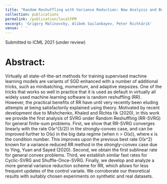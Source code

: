 ```yaml
---
title: "Random Reshuffling with Variance Reduction: New Analysis and Better Rates"
collection: publications
permalink: /publication/localFPM
excerpt: 'Grigory Malinovsky, Alibek Sailanbayev, Peter Richtárik'
venue: ' '
---
```

Submitted to ICML 2021 (under review)


Abstract:
======
Virtually all state-of-the-art methods for training supervised machine learning models are variants of SGD enhanced with a number of additional tricks, such as minibatching, momentum, and adaptive stepsizes. One of the tricks that works so well in practice that it is used as default in virtually all widely used machine learning software is random reshuffling (RR). However, the practical benefits of RR have until very recently been eluding attempts at being satisfactorily explained using theory. Motivated by recent development due to Mishchenko, Khaled and Richta ́rik (2020), in this work we provide the first analysis of SVRG under Random Reshuffling (RR-SVRG) for general finite-sum problems. First, we show that RR-SVRG converges linearly with the rate O(κ^(3/2)) in the strongly-convex case, and can be improved further to O(κ) in the big data regime (when n > O(κ)), where κ is the condition number. This improves upon the previous best rate O(κ^2) known for a variance reduced RR method in the strongly-convex case due to Ying, Yuan and Sayed (2020). Second, we obtain the first sublinear rate for general convex problems. Third, we establish similar fast rates for Cyclic-SVRG and Shuffle-Once-SVRG. Finally, we develop and analyze a more general variance reduction scheme for RR, which allows for less frequent updates of the control variate. We corroborate our theoretical results with suitably chosen experiments on synthetic and real datasets.


